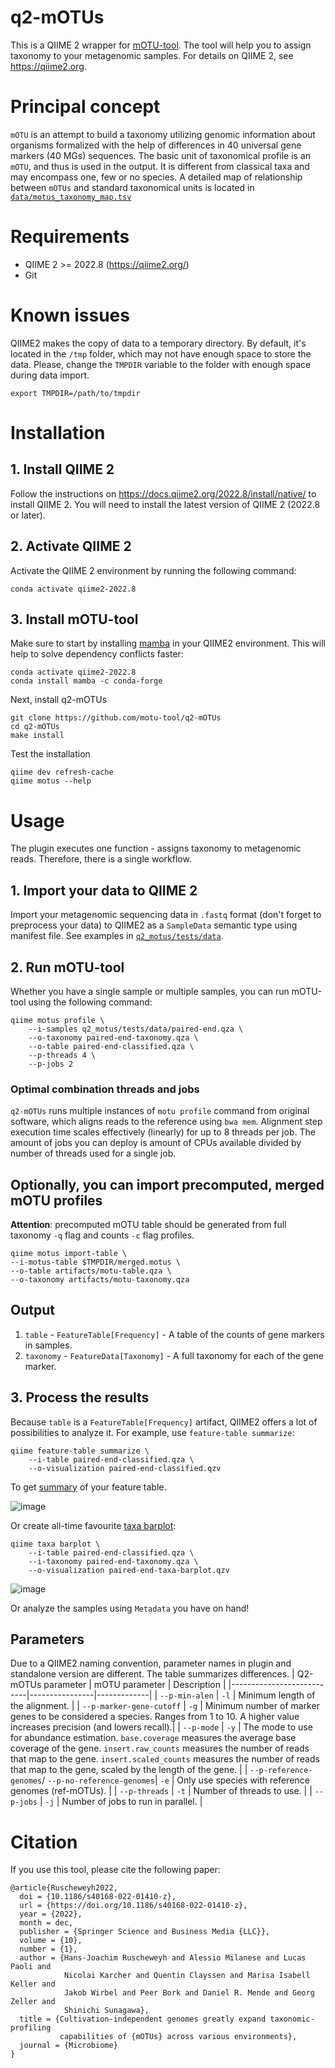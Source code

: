 # q2-mOTUs
This is a QIIME 2 wrapper for [mOTU-tool](https://motu-tool.org/). The tool will help you to assign taxonomy to your metagenomic samples.
For details on QIIME 2, see https://qiime2.org.

# Principal concept
`mOTU` is an attempt to build a taxonomy utilizing genomic information about organisms formalized with the help of differences in 40 universal gene markers (40 MGs) sequences. The basic unit of taxonomical profile is an
`mOTU`, and thus is used in the output. It is different from classical taxa and may encompass one, few or no species. A detailed map of relationship between `mOTUs` and standard taxonomical units is located in [`data/motus_taxonomy_map.tsv`](https://github.com/motu-tool/q2-mOTUs/tree/main/data/motus_taxonomy_map.tsv)

# Requirements
- QIIME 2 >= 2022.8 (https://qiime2.org/)
- Git

# Known issues
QIIME2 makes the copy of data to a temporary directory. By default, it's located in the `/tmp` folder, which may not have enough space to store the data. Please, change the `TMPDIR` variable to the folder with enough space during data import.
```
export TMPDIR=/path/to/tmpdir
```

# Installation
## 1. Install QIIME 2
Follow the instructions on https://docs.qiime2.org/2022.8/install/native/ to install QIIME 2. You will need to install the latest version of QIIME 2 (2022.8 or later).
## 2. Activate QIIME 2
Activate the QIIME 2 environment by running the following command:
```
conda activate qiime2-2022.8
```
## 3. Install mOTU-tool

Make sure to start by installing [mamba](https://mamba.readthedocs.io/en/latest/index.html) in your QIIME2 environment. This will help to solve dependency conflicts faster:
```
conda activate qiime2-2022.8
conda install mamba -c conda-forge
```

Next, install q2-mOTUs
```
git clone https://github.com/motu-tool/q2-mOTUs
cd q2-mOTUs
make install
```
Test the installation
```
qiime dev refresh-cache
qiime motus --help
```

# Usage

The plugin executes one function - assigns taxonomy to metagenomic reads. Therefore, there is a single workflow.
## 1. Import your data to QIIME 2
Import your metagenomic sequencing data in `.fastq` format (don't forget to preprocess your data) to QIIME2 as a `SampleData` semantic type using manifest file. See examples in [`q2_motus/tests/data`](https://github.com/motu-tool/q2-mOTUs/tree/main/q2_motus/tests/data).
## 2. Run mOTU-tool
Whether you have a single sample or multiple samples, you can run mOTU-tool using the following command:
```
qiime motus profile \
    --i-samples q2_motus/tests/data/paired-end.qza \
    --o-taxonomy paired-end-taxonomy.qza \
    --o-table paired-end-classified.qza \
    --p-threads 4 \
    --p-jobs 2
```
### Optimal combination threads and jobs
`q2-mOTUs` runs multiple instances of `motu profile` command from original software, which aligns reads to the reference using `bwa mem`. Alignment step execution time scales effectively (linearly) for up to 8 threads per job. The amount of jobs you can deploy is amount of CPUs available divided by number of threads used for a single job.

## Optionally, you can import precomputed, merged mOTU profiles
**Attention**: precomputed mOTU table should be generated from full taxonomy `-q` flag and counts `-c` flag profiles.

```
qiime motus import-table \
--i-motus-table $TMPDIR/merged.motus \
--o-table artifacts/motu-table.qza \
--o-taxonomy artifacts/motu-taxonomy.qza
```

## Output
1. `table` - `FeatureTable[Frequency]` - A table of the counts of gene markers in samples.
2. `taxonomy` - `FeatureData[Taxonomy]` -  A full taxonomy for each of the gene marker.

## 3. Process the results
Because `table` is a `FeatureTable[Frequency]` artifact, QIIME2 offers a lot of possibilities to analyze it. For example, use `feature-table summarize`:
```
qiime feature-table summarize \
    --i-table paired-end-classified.qza \
    --o-visualization paired-end-classified.qzv
```
To get [summary](https://view.qiime2.org/visualization/?type=html&src=https%3A%2F%2Fdl.dropbox.com%2Fs%2Fxp6943zk9mvzu72%2Fpaired-end-classified.qzv%3Fdl%3D1) of your feature table.

![image](example_output/table-summary.png)

Or create all-time favourite [taxa barplot](https://view.qiime2.org/visualization/?type=html&src=https%3A%2F%2Fdl.dropbox.com%2Fs%2Fe1nbhx48urmwk48%2Fpaired-end-taxa-barplot.qzv%3Fdl%3D1):
```
qiime taxa barplot \
    --i-table paired-end-classified.qza \
    --i-taxonomy paired-end-taxonomy.qza \
    --o-visualization paired-end-taxa-barplot.qzv
```

![image](example_output/taxa-barplot.png)

Or analyze the samples using `Metadata` you have on hand!

## Parameters
Due to a QIIME2 naming convention, parameter names in plugin and standalone version are different. The table summarizes differences.
| Q2-mOTUs parameter        | mOTU parameter | Description |
|---------------------------|----------------|-------------|
| `--p-min-alen`            | `-l`           | Minimum length of the alignment. |
| `--p-marker-gene-cutoff`  | `-g`           | Minimum number of marker genes to be considered a species.  Ranges from 1 to 10. A higher value increases precision (and lowers recall).|
| `--p-mode`                | `-y`           | The mode to use for abundance estimation. `base.coverage` measures the average base coverage of the gene. `insert.raw_counts` measures the number of reads that map to the gene. `insert.scaled_counts` measures the number of reads that map to the gene, scaled by the length of the gene. |
| `--p-reference-genomes`/  `--p-no-reference-genomes`| `-e`           | Only use species with reference genomes (ref-mOTUs).  |
| `--p-threads`             | `-t`           | Number of threads to use. |
| `--p-jobs`                | `-j`           | Number of jobs to run in parallel. |

# Citation
If you use this tool, please cite the following paper:
```
@article{Ruscheweyh2022,
  doi = {10.1186/s40168-022-01410-z},
  url = {https://doi.org/10.1186/s40168-022-01410-z},
  year = {2022},
  month = dec,
  publisher = {Springer Science and Business Media {LLC}},
  volume = {10},
  number = {1},
  author = {Hans-Joachim Ruscheweyh and Alessio Milanese and Lucas Paoli and
            Nicolai Karcher and Quentin Clayssen and Marisa Isabell Keller and
            Jakob Wirbel and Peer Bork and Daniel R. Mende and Georg Zeller and
            Shinichi Sunagawa},
  title = {Cultivation-independent genomes greatly expand taxonomic-profiling
           capabilities of {mOTUs} across various environments},
  journal = {Microbiome}
}
```
